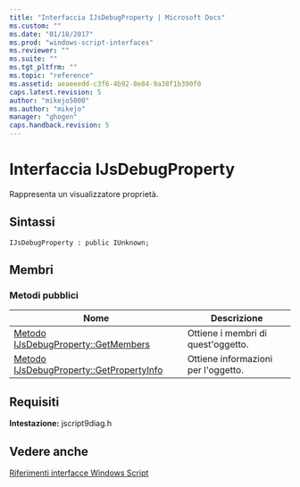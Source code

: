 ```yaml
---
title: "Interfaccia IJsDebugProperty | Microsoft Docs"
ms.custom: ""
ms.date: "01/18/2017"
ms.prod: "windows-script-interfaces"
ms.reviewer: ""
ms.suite: ""
ms.tgt_pltfrm: ""
ms.topic: "reference"
ms.assetid: aeaeeedd-c3f6-4b92-8e84-9a38f1b390f0
caps.latest.revision: 5
author: "mikejo5000"
ms.author: "mikejo"
manager: "ghogen"
caps.handback.revision: 5
---
```

# Interfaccia IJsDebugProperty
Rappresenta un visualizzatore proprietà.  
  
## Sintassi  
  
```  
IJsDebugProperty : public IUnknown;  
```  
  
## Membri  
  
### Metodi pubblici  
  
|Nome|Descrizione|  
|----------|-----------------|  
|[Metodo IJsDebugProperty::GetMembers](../../winscript/reference/ijsdebugproperty-getmembers-method.md)|Ottiene i membri di quest'oggetto.|  
|[Metodo IJsDebugProperty::GetPropertyInfo](../../winscript/reference/ijsdebugproperty-getpropertyinfo-method.md)|Ottiene informazioni per l'oggetto.|  
  
## Requisiti  
 **Intestazione:** jscript9diag.h  
  
## Vedere anche  
 [Riferimenti interfacce Windows Script](../../winscript/reference/windows-script-interfaces-reference.md)